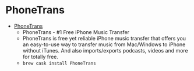 # PhoneTrans
- [PhoneTrans](https://www.imobie.com/phonetrans/)
  -  PhoneTrans - #1 Free iPhone Music Transfer
  - PhoneTrans is free yet reliable iPhone music transfer that offers you an easy-to-use way to transfer music from Mac/Windows to iPhone without iTunes. And also imports/exports podcasts, videos and more for totally free.
  - `brew cask install PhoneTrans`
